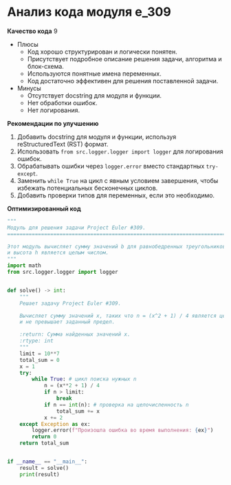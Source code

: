 # Анализ кода модуля e_309

**Качество кода**
9
- Плюсы
    - Код хорошо структурирован и логически понятен.
    - Присутствует подробное описание решения задачи, алгоритма и блок-схема.
    - Используются понятные имена переменных.
    - Код достаточно эффективен для решения поставленной задачи.
- Минусы
    - Отсутствует docstring для модуля и функции.
    - Нет обработки ошибок.
    - Нет логирования.

**Рекомендации по улучшению**
1. Добавить docstring для модуля и функции, используя reStructuredText (RST) формат.
2. Использовать `from src.logger.logger import logger` для логирования ошибок.
3. Обрабатывать ошибки через `logger.error` вместо стандартных `try-except`.
4. Заменить `while True` на цикл с явным условием завершения, чтобы избежать потенциальных бесконечных циклов.
5. Добавить проверки типов для переменных, если это необходимо.

**Оптимизированный код**
```python
"""
Модуль для решения задачи Project Euler #309.
=========================================================================================

Этот модуль вычисляет сумму значений b для равнобедренных треугольников, где a = n,
и высота h является целым числом.
"""
import math
from src.logger.logger import logger


def solve() -> int:
    """
    Решает задачу Project Euler #309.

    Вычисляет сумму значений x, таких что n = (x^2 + 1) / 4 является целым числом
    и не превышает заданный предел.

    :return: Сумма найденных значений x.
    :rtype: int
    """
    limit = 10**7
    total_sum = 0
    x = 1
    try:
        while True: # цикл поиска нужных n
            n = (x**2 + 1) / 4
            if n > limit:
                break
            if n == int(n): # проверка на целочисленность n
                total_sum += x
            x += 2
    except Exception as ex:
        logger.error(f"Произошла ошибка во время выполнения: {ex}")
        return 0
    return total_sum


if __name__ == "__main__":
    result = solve()
    print(result)
```